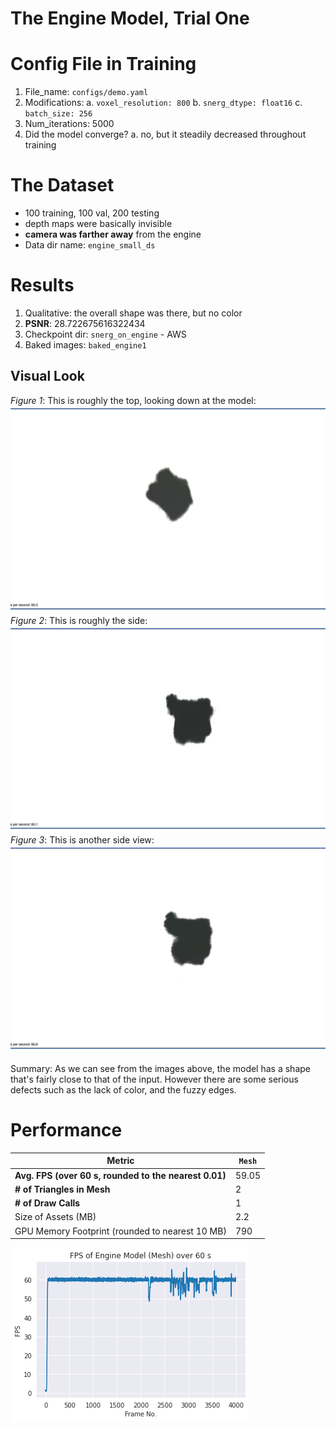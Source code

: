 # The Engine Model, Trial One

# Config File in Training
1. File_name: `configs/demo.yaml`
2. Modifications:
    a. `voxel_resolution: 800`
    b. `snerg_dtype: float16`
    c. `batch_size: 256`
3. Num_iterations: 5000
4. Did the model converge? 
    a. no, but it steadily decreased throughout training

# The Dataset
- 100 training, 100 val, 200 testing
- depth maps were basically invisible
- **camera was farther away** from the engine
- Data dir name: `engine_small_ds`

# Results
1. Qualitative: the overall shape was there, but no color
2. **PSNR**: 28.722675616322434
3. Checkpoint dir: `snerg_on_engine` - AWS
4. Baked images: `baked_engine1`

## Visual Look

*Figure 1*: This is roughly the top, looking down at the model:
![Front view, looking "down" at the model](trial1_top.png)
*Figure 2*: This is roughly the side:
![Side view 1](trial1_side1.png)
*Figure 3*: This is another side view:
![Side view 2](trial1_side2.png)

Summary: As we can see from the images above, the model has a shape that's fairly close to that of the input. However there are some serious defects such as the lack of color, and the fuzzy edges.

# Performance

| Metric               |  `Mesh` |
|----------------------|--------|
| **Avg. FPS (over 60 s, rounded to the nearest 0.01)**|   59.05   |
| **# of Triangles in Mesh** | 2 |
| **# of Draw Calls** |  1 |
| Size of Assets (MB)     | 2.2       |
| GPU Memory Footprint (rounded to nearest 10 MB)         |   790    |

![FPS of the `Mesh` in the Browser](trial1fps.png)
